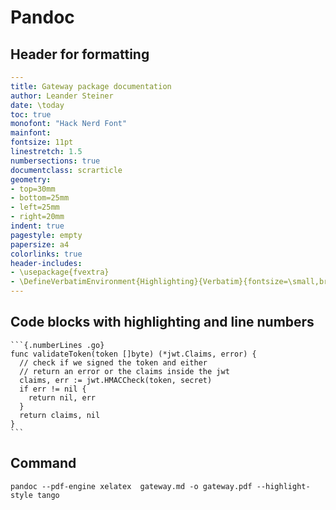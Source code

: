 # Pandoc

## Header for formatting

```yaml
---
title: Gateway package documentation
author: Leander Steiner
date: \today
toc: true
monofont: "Hack Nerd Font"
mainfont:
fontsize: 11pt
linestretch: 1.5
numbersections: true
documentclass: scrarticle
geometry:
- top=30mm
- bottom=25mm
- left=25mm
- right=20mm
indent: true
pagestyle: empty
papersize: a4
colorlinks: true
header-includes:
- \usepackage{fvextra}
- \DefineVerbatimEnvironment{Highlighting}{Verbatim}{fontsize=\small,breaklines,commandchars=\\\{\}}
---
```

## Code blocks with highlighting and line numbers

    ```{.numberLines .go}
    func validateToken(token []byte) (*jwt.Claims, error) {
      // check if we signed the token and either
      // return an error or the claims inside the jwt
      claims, err := jwt.HMACCheck(token, secret)
      if err != nil {
        return nil, err
      }
      return claims, nil
    }
    ```

## Command

```
pandoc --pdf-engine xelatex  gateway.md -o gateway.pdf --highlight-style tango
```

